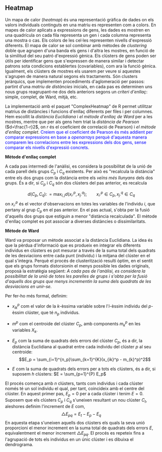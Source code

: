 ## Heatmap

Un mapa de calor (*heatmap*) és una representació gràfica de dades on els valors individuals continguts en una matriu es representen com a colors.
En mapes de calor aplicats a expressions de gens, les dades es mostren en una quadrícula on cada fila representa un gen i cada columna representa una mostra o cas. Els colors de les cel·les representen nivells d'expressió diferents. El mapa de calor se sol combinar amb mètodes de *clustering* doble que agrupen d'una banda els gens i d'altra les mostres, en funció de la similitud del seu patró d'expressió gènica. Els clústers de gens poden ser útils per identificar gens que s'expressen de manera similar i detectar patrons sota condicions establertes (covariables), com ara la funció gènica. Igualment, els clústers de mostres els usarem per veure si aquestes s'agrupen de manera natural segons els tractaments. Són clusters jeràrquics, que implementen procediments d'aglomeració per passos:  partint d'una *matriu de distàncies* inicials, en cada pas es determinen uns nous grups reagrupant-ne dos dels anteriors segons un *criteri d'enllaç*: simple, complet, de Ward, mitjà, etc.   

La implementació amb el paquet  "ComplexHeatmap"  de R permet utilitzar matrius de distàncies i funcions d'enllaç diferents per files i per columnes. Hem escollit la *distància Euclidiana* i *el mètode d'enllaç de Ward* per a les mostres, mentre que per als gens hem triat la *distància de Pearson* ($d=\frac{1-r}2$, on $r$ és el coeficient de correlació de Pearson) i *el mètode d'enllaç complet*. <font color='blue'> Creiem que el coeficient de Pearson és més addient per comparar expressions en base a *openarrays* perquè d'aquesta manera comparem les correlacions entre les expressions dels dos gens, sense comparar els nivells d'expressió concrets.</font>


**Mètode d'enllaç complet**

A cada pas intermedi de l'anàlisi, es considera la possibilitat de la unió de cada parell dels  grups $C_p$ i $C_q$  existents. Per això es "recalcula la distància" entre els dos grups com la distància entre els  *veïns més llunyans* dels dos grups. És a dir, si 
$C_p$ i $C_q$ són dos clústers del pas anterior, es recalcula

$$d(C_p, C_q)\colon = \max_{i,j} d( x_{i\cdot}^p , x_{j\cdot}^{q} ); \qquad x_{i\cdot}^p \in C_p ,\, x_{j\cdot}^{q} \in C_q$$
on $x_{i\cdot}^p$ és  el vector d'observacions en totes les variables de l'individu $i$, que pertany al grup $C_p$ en el pas anterior.
En el pas actual, s'obta per la fusió d'aquells dos grups que estiguin a menor "distància recalculada". El mètode d'enllaç complet es pot associar a diverses distàncies o dissimilaritats. 

**Mètode de Ward**

Ward va proposar un mètode associat a la distància Euclidiana. La idea és que la pèrdua d'informació que es produeix en integrar els diferents individus en clústers es pot mesurar a través de la suma total dels quadrats de les desviacions entre cada punt (individu) i la mitjana del clúster en el qual s'integra. Perquè el procés de clusterització resulti òptim, en el sentit que els grups formats distorsionin el menys possible les dades originals, proposà la estratègia següent: *A cada pas de l'anàlisi, es considera la possibilitat de la unió de totes les parelles de grups i s'obta per la fusió d'aquells dos grups que menys incrementin la suma dels quadrats de les desviacions en unir-se.*

Per fer-ho més formal, definim:

- $x_{ik}^p$ com el valor de la $k$-èssima variable sobre l'$i$-èssim individu del $p$-èssim clúster, que té $n_p$ individus.
- $m^p$ com el centroide del clúster $C_p$, amb components $m_{k}^p$ en les variables $X_k$.
- $E_p$ com la suma de quadrats dels errors del clúster $C_p$, és a dir, la distància Euclidiana al quadrat entre cada individu del clúster $p$ al seu centroide:
$$E_p = \sum_{i=1}^{n_p}\sum_{k=1}^{K}(x_{ik}^p - m_{k}^p)^2$$

- $E$ com la suma de quadrats dels errors per a tots els clústers, és a dir, si suposem $h$ clústers: $E = \sum_{p=1}^{P} E_p$

El procés comença amb $n$ clústers, tants com individus i cada clúster només té un sol individu el qual, per tant, coincideix amb el centre del clúster. En aquest primer pas, $E_p=0$ per a cada clúster i tenim $E=0$. Suposem que els clústers $C_p$ i $C_q$ s'uneixen resultant un nou clúster $C_t$, aleshores definim l'increment de $E$ com,
$$\bigtriangleup E_{pq} = E_t - E_p - E_q$$
En aquesta etapa s'uneixen aquells dos clústers els quals la seva unió proporcioni el menor increment en la suma total de quadrats dels errors $E$, equivalentment el menor increment $\bigtriangleup E_{pq}$. 
El procés es repeteix fins a l'agrupació de tots els individus en un únic clúster i es dibuixa el dendrograma. 
